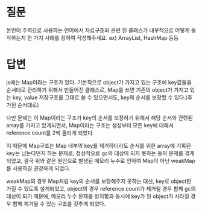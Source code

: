 # 질문

본인이 주력으로 사용하는 언어에서 자료구조와 관련 된 클래스가 내부적으로 어떻게 동작하는지 한 가지 사례를 정하여 작성해주세요. ex) ArrayList, HashMap 등등

# 답변

js에는 Map이라는 구조가 있다.
기본적으로 object가 가지고 있는 구조에 key값들을 순서대로 관리하기 위해서 만들어진 클래스로,
Map를 쓰면 기존의 object가 가지고 있는 key, value 저장구조를 그대로 쓸 수 있으면서도,
key의 순서를 보장할 수 있다.(추가된 순서대로)

다만 문제는 이 Map이라는 구조가 key의 순서를 보장하기 위해서 해당 순서와 관련된 array를 가지고 있게되면서,
Map이라는 구조는 생성부터 모든 key에 대해서 reference count를 2씩 올리게 되었다.

이 때문에 Map구조는 Map 내부의 key를 제거하더라도 순서를 위한 array에 기록된 key는 남는다던지 하는 문제로,
정상적으로 gc의 대상이 되지 못하는 등의 문제를 겪게 되었고,
결국 위와 같은 원인으로 발생된 메모리 누수로 인하여 Map이 아닌 weakMap를 사용하길 권장하게 되었다.

weakMap의 경우 Map처럼 key의 순서를 보장해주지 못하는 대신,
key로 object만 가질 수 있도록 설계되었고,
object의 경우 reference count가 제거될 경우 함께 gc의 대상이 되기 때문에,
메모리 누수 문제를 방지함과 동시에 key가 된 object가 사라질 경우 함께 제거될 수 있는 구조를 갖추게 되었다.
